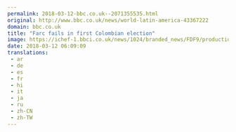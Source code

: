 ```yaml
---
permalink: 2018-03-12-bbc.co.uk--2071355535.html
original: http://www.bbc.co.uk/news/world-latin-america-43367222
domain: bbc.co.uk
title: "Farc fails in first Colombian election"
image: https://ichef-1.bbci.co.uk/news/1024/branded_news/FDF9/production/_100371056_hi045473481.jpg
date: 2018-03-12 06:09:09
translations: 
 - ar
 - de
 - es
 - fr
 - hi
 - it
 - ja
 - ru
 - zh-CN
 - zh-TW
---
```


